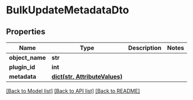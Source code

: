# BulkUpdateMetadataDto

## Properties
Name | Type | Description | Notes
------------ | ------------- | ------------- | -------------
**object_name** | **str** |  | 
**plugin_id** | **int** |  | 
**metadata** | [**dict(str, AttributeValues)**](AttributeValues.md) |  | 

[[Back to Model list]](../README.md#documentation-for-models) [[Back to API list]](../README.md#documentation-for-api-endpoints) [[Back to README]](../README.md)

